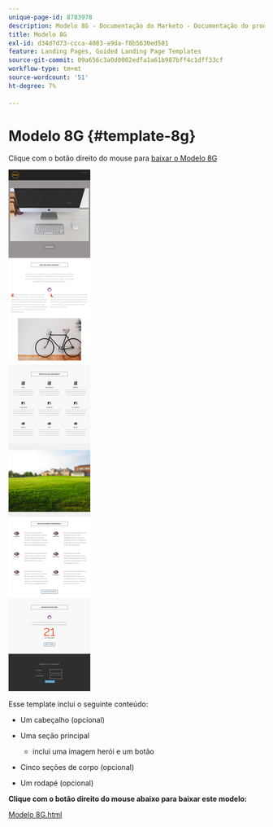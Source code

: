 ```yaml
---
unique-page-id: 8783978
description: Modelo 8G - Documentação do Marketo - Documentação do produto
title: Modelo 8G
exl-id: d34d7d73-ccca-4083-a9da-f8b5630ed581
feature: Landing Pages, Guided Landing Page Templates
source-git-commit: 09a656c3a0d0002edfa1a61b987bff4c1dff33cf
workflow-type: tm+mt
source-wordcount: '51'
ht-degree: 7%

---
```


# Modelo 8G {#template-8g}

Clique com o botão direito do mouse para [baixar o Modelo 8G](https://experienceleague.adobe.com/landing/marketo/lp-templates/template-8g.html?lang=pt-BR)

![](assets/image2015-7-29-14-3a58-3a16.png)

Esse template inclui o seguinte conteúdo:

* Um cabeçalho (opcional)
* Uma seção principal

   * inclui uma imagem herói e um botão

* Cinco seções de corpo (opcional)
* Um rodapé (opcional)

**Clique com o botão direito do mouse abaixo para baixar este modelo:**

[Modelo 8G.html](https://experienceleague.adobe.com/landing/marketo/lp-templates/template-8g.html?lang=pt-BR)
